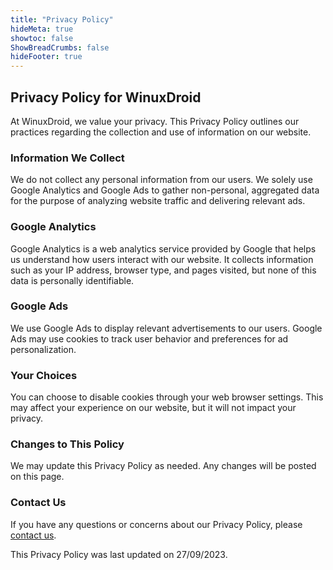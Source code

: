 ```yaml
---
title: "Privacy Policy"
hideMeta: true
showtoc: false
ShowBreadCrumbs: false
hideFooter: true
---
```


## Privacy Policy for WinuxDroid

At WinuxDroid, we value your privacy. This Privacy Policy outlines our practices regarding the collection and use of information on our website.

### Information We Collect

We do not collect any personal information from our users. We solely use Google Analytics and Google Ads to gather non-personal, aggregated data for the purpose of analyzing website traffic and delivering relevant ads.

### Google Analytics

Google Analytics is a web analytics service provided by Google that helps us understand how users interact with our website. It collects information such as your IP address, browser type, and pages visited, but none of this data is personally identifiable.

### Google Ads

We use Google Ads to display relevant advertisements to our users. Google Ads may use cookies to track user behavior and preferences for ad personalization.

### Your Choices

You can choose to disable cookies through your web browser settings. This may affect your experience on our website, but it will not impact your privacy.

### Changes to This Policy

We may update this Privacy Policy as needed. Any changes will be posted on this page.

### Contact Us

If you have any questions or concerns about our Privacy Policy, please [contact us](mailto:support@winuxdroid.com).

This Privacy Policy was last updated on 27/09/2023.

